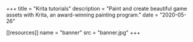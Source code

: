 +++
title = "Krita tutorials"
description = "Paint and create beautiful game assets with Krita, an award-winning painting program."
date = "2020-05-26"

[[resources]]
name = "banner"
src = "banner.jpg"
+++
